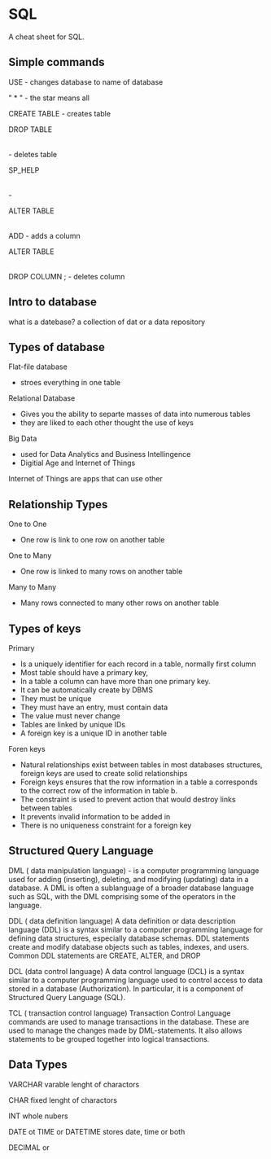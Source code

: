 # SQL

A cheat sheet for SQL.

## Simple commands

USE <name of database> - changes database to name of database

" * " - the star means all

CREATE TABLE <table name> - creates table

DROP TABLE <table name> - deletes table

SP_HELP <table name> -

ALTER TABLE <table name> ADD <column name> <data type> - adds a column

ALTER TABLE <table name> DROP COLUMN <column name>; - deletes column



## Intro to database

what is a datebase?
a collection of dat or a data repository


## Types of database

Flat-file database
- stroes everything in one table

Relational Database
- Gives you the ability to separte masses of data into numerous tables
- they are liked to each other thought the use of keys

Big Data
- used for Data Analytics and Business Intellingence
- Digitial Age and Internet of Things

Internet of Things are apps that can use other

## Relationship Types

One to One
- One row is link to one row on another table

One to Many
- One row is linked to many rows on another table

Many to Many
- Many rows connected to many other rows on another table


## Types of keys

Primary

- Is a uniquely identifier for each record in a table, normally first column ​
- Most table should have a primary key,​
- In a table a column can have more than one primary key.​
- It can be automatically create by DBMS ​
- They must be unique​
- They must have an entry, must contain data​
- The value must never change ​
- Tables are linked by unique IDs ​
- A foreign key is a unique ID in another table

Foren keys

- Natural relationships exist between tables in most databases structures, foreign keys are used to create solid relationships​
- Foreign keys ensures that the row information in a table a corresponds to the correct row of the information in table b.​
- The constraint is used to prevent action that would destroy links between tables​
- It prevents  invalid information to be added in​
- There is no uniqueness constraint for a foreign key


## Structured Query Language

DML ( data manipulation language) - is a computer programming language used for adding (inserting), deleting, and modifying (updating) data in a database. A DML is often a sublanguage of a broader database language such as SQL, with the DML comprising some of the operators in the language.​

DDL ( data definition language) A data definition or data description language (DDL) is a syntax similar to a computer programming language for defining data structures, especially database schemas. DDL statements create and modify database objects such as tables, indexes, and users. Common DDL statements are CREATE, ALTER, and DROP​

DCL (data control language) A data control language (DCL) is a syntax similar to a computer programming language used to control access to data stored in a database (Authorization). In particular, it is a component of Structured Query Language (SQL).​

TCL ( transaction control language) Transaction Control Language commands are used to manage transactions in the database. These are used to manage the changes made by DML-statements. It also allows statements to be grouped together into logical transactions.


## Data Types

VARCHAR
varable lenght of charactors

CHAR
fixed lenght of charactors

INT
whole nubers

DATE ot TIME or DATETIME
stores date, time or both

DECIMAL or
